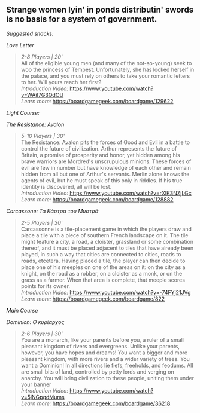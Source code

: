## Strange women lyin' in ponds distributin' swords is no basis for a system of government.

_*Suggested snacks:*_

*Love Letter*
>_2-8 Players | 20'_     
>All  of  the  eligible  young  men  (and  many  of  the  not-so-young)  seek  to  woo  the  princess  of  Tempest.  Unfortunately,  she  has locked herself in the palace, and you must rely on others to take your romantic letters to her. Will yours reach her first?     
>_Introduction Video:_ https://www.youtube.com/watch?v=WAiI7G3QdOU     
>_Learn more:_ https://boardgamegeek.com/boardgame/129622

*Light Course:*

*The Resistance: Avalon*    
>_5-10 Players | 30'_     
>The Resistance: Avalon pits the forces of Good and Evil in a battle to control the future of civilization. Arthur represents the future of Britain, a promise of prosperity and honor, yet hidden among his brave warriors are Mordred's unscrupulous minions. These forces of evil are few in number but have knowledge of each other and remain hidden from all but one of Arthur's servants. Merlin alone knows the agents of evil, but he must speak of this only in riddles. If his true identity is discovered, all will be lost.     
>_Introduction Video:_ https://www.youtube.com/watch?v=rXlK3NZjLGc     
>_Learn more:_ https://boardgamegeek.com/boardgame/128882

*Carcassone: Τα Κάστρα του Μυστρά*
>_2-5 Players | 30'_     
>Carcassonne is a tile-placement game in which the players draw and place a tile with a piece of southern French landscape on it. The tile might feature a city, a road, a cloister, grassland or some combination thereof, and it must be placed adjacent to tiles that have already been played, in such a way that cities are connected to cities, roads to roads, etcetera. Having placed a tile, the player can then decide to place one of his meeples on one of the areas on it: on the city as a knight, on the road as a robber, on a cloister as a monk, or on the grass as a farmer. When that area is complete, that meeple scores points for its owner.     
>_Introduction Video:_ https://www.youtube.com/watch?v=-74FYj21JVg     
>_Learn more:_ https://boardgamegeek.com/boardgame/822

*Main Course*

*Dominion: Ο κυρίαρχος*
>_2-6 Players | 30'_     
>You are a monarch, like your parents before you, a ruler of a small pleasant kingdom of rivers and evergreens. Unlike your parents, however, you have hopes and dreams! You want a bigger and more pleasant kingdom, with more rivers and a wider variety of trees. You want a Dominion! In all directions lie fiefs, freeholds, and feodums. All are small bits of land, controlled by petty lords and verging on anarchy. You will bring civilization to these people, uniting them under your banner     
>_Introduction Video:_ https://www.youtube.com/watch?v=5jNGpgdMums     
>_Learn more:_ https://boardgamegeek.com/boardgame/36218
